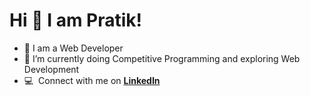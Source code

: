 # Hi 👋 I am Pratik! 
- 👀 I am a Web Developer
- 🌱 I’m currently doing Competitive Programming and exploring Web Development
- :computer: &nbsp;Connect with me on **[LinkedIn]**

[linkedin]: https://www.linkedin.com/in/ypratik817/ "Pratik Yadav LinkedIn"
